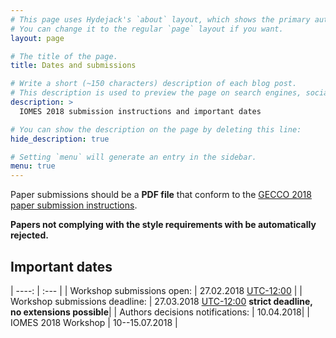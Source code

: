 ```yaml
---
# This page uses Hydejack's `about` layout, which shows the primary author's picture and about text at the top.
# You can change it to the regular `page` layout if you want.
layout: page

# The title of the page.
title: Dates and submissions

# Write a short (~150 characters) description of each blog post.
# This description is used to preview the page on search engines, social media, etc.
description: >
  IOMES 2018 submission instructions and important dates

# You can show the description on the page by deleting this line:
hide_description: true

# Setting `menu` will generate an entry in the sidebar.
menu: true
---
```


Paper submissions should be a **PDF file** that conform to the [GECCO 2018 paper submission instructions](http://gecco-2018.sigevo.org/index.html/Papers+Submission+Instructions).

**Papers not complying with the style requirements with be automatically rejected.**


## Important dates

| ----: | :--- |
| Workshop submissions open:      | 27.02.2018 [UTC-12:00](https://en.wikipedia.org/wiki/UTC%E2%88%9212:00) |
| Workshop submissions deadline:  | 27.03.2018 [UTC-12:00](https://en.wikipedia.org/wiki/UTC%E2%88%9212:00) **strict deadline, no extensions possible**|
| Authors decisions notifications: | 10.04.2018|
| IOMES 2018 Workshop   |  10--15.07.2018  |

